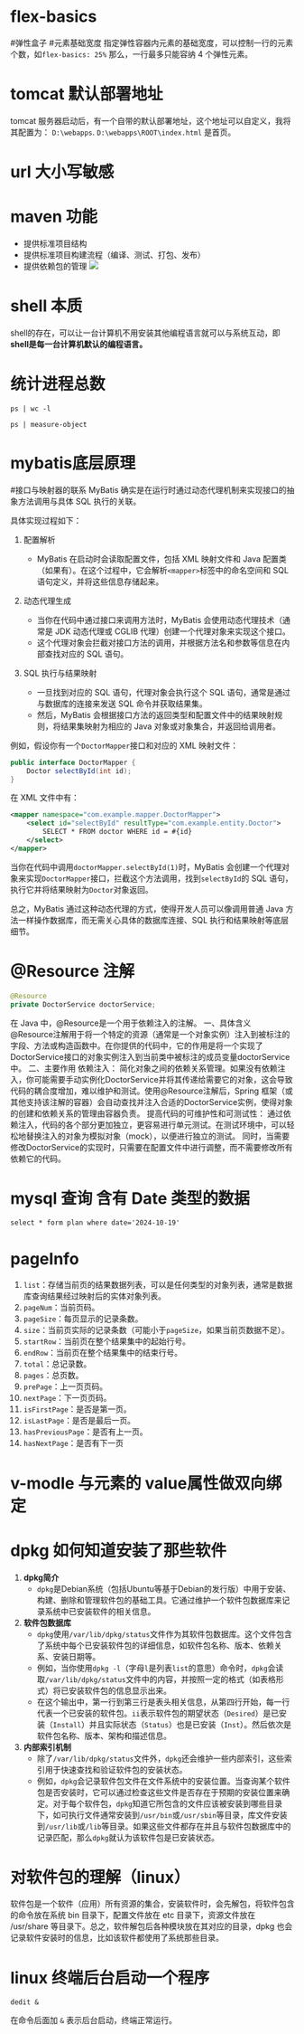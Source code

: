 # flex-basics 
#弹性盒子 #元素基础宽度
指定弹性容器内元素的基础宽度，可以控制一行的元素个数，如`flex-basics: 25%` 那么，一行最多只能容纳 4 个弹性元素。

# tomcat 默认部署地址
tomcat 服务器启动后，有一个自带的默认部署地址，这个地址可以自定义，我将其配置为： `D:\webapps`.
`D:\webapps\ROOT\index.html` 是首页。

# url 大小写敏感


# maven 功能
- 提供标准项目结构
- 提供标准项目构建流程（编译、测试、打包、发布）
- 提供依赖包的管理
![](Pasted%20image%2020241017235328.png)
# shell 本质
shell的存在，可以让一台计算机不用安装其他编程语言就可以与系统互动，即**shell是每一台计算机默认的编程语言。**


# 统计进程总数
```shell
ps | wc -l
```

```powersehll
ps | measure-object
```

# mybatis底层原理
#接口与映射器的联系
MyBatis 确实是在运行时通过动态代理机制来实现接口的抽象方法调用与具体 SQL 执行的关联。

具体实现过程如下：

1. 配置解析
   - MyBatis 在启动时会读取配置文件，包括 XML 映射文件和 Java 配置类（如果有）。在这个过程中，它会解析`<mapper>`标签中的命名空间和 SQL 语句定义，并将这些信息存储起来。

2. 动态代理生成
   - 当你在代码中通过接口来调用方法时，MyBatis 会使用动态代理技术（通常是 JDK 动态代理或 CGLIB 代理）创建一个代理对象来实现这个接口。
   - 这个代理对象会拦截对接口方法的调用，并根据方法名和参数等信息在内部查找对应的 SQL 语句。

3. SQL 执行与结果映射
   - 一旦找到对应的 SQL 语句，代理对象会执行这个 SQL 语句，通常是通过与数据库的连接来发送 SQL 命令并获取结果集。
   - 然后，MyBatis 会根据接口方法的返回类型和配置文件中的结果映射规则，将结果集映射为相应的 Java 对象或对象集合，并返回给调用者。

例如，假设你有一个`DoctorMapper`接口和对应的 XML 映射文件：

```java
public interface DoctorMapper {
    Doctor selectById(int id);
}
```

在 XML 文件中有：

```xml
<mapper namespace="com.example.mapper.DoctorMapper">
    <select id="selectById" resultType="com.example.entity.Doctor">
        SELECT * FROM doctor WHERE id = #{id}
    </select>
</mapper>
```

当你在代码中调用`doctorMapper.selectById(1)`时，MyBatis 会创建一个代理对象来实现`DoctorMapper`接口，拦截这个方法调用，找到`selectById`的 SQL 语句，执行它并将结果映射为`Doctor`对象返回。

总之，MyBatis 通过这种动态代理的方式，使得开发人员可以像调用普通 Java 方法一样操作数据库，而无需关心具体的数据库连接、SQL 执行和结果映射等底层细节。

# @Resource 注解
```Java
@Resource  
private DoctorService doctorService;
```
在 Java 中，@Resource是一个用于依赖注入的注解。
一、具体含义
@Resource注解用于将一个特定的资源（通常是一个对象实例）注入到被标注的字段、方法或构造函数中。在你提供的代码中，它的作用是将一个实现了DoctorService接口的对象实例注入到当前类中被标注的成员变量doctorService中。
二、主要作用
依赖注入：
简化对象之间的依赖关系管理。如果没有依赖注入，你可能需要手动实例化DoctorService并将其传递给需要它的对象，这会导致代码的耦合度增加，难以维护和测试。使用@Resource注解后，Spring 框架（或其他支持该注解的容器）会自动查找并注入合适的DoctorService实例，使得对象的创建和依赖关系的管理由容器负责。
提高代码的可维护性和可测试性：
通过依赖注入，代码的各个部分更加独立，更容易进行单元测试。在测试环境中，可以轻松地替换注入的对象为模拟对象（mock），以便进行独立的测试。
同时，当需要修改DoctorService的实现时，只需要在配置文件中进行调整，而不需要修改所有依赖它的代码。


# mysql 查询 含有 Date 类型的数据
`select * form plan where date='2024-10-19'`


# pageInfo
1. `list`：存储当前页的结果数据列表，可以是任何类型的对象列表，通常是数据库查询结果经过映射后的实体对象列表。
2. `pageNum`：当前页码。
3. `pageSize`：每页显示的记录条数。
4. `size`：当前页实际的记录条数（可能小于`pageSize`，如果当前页数据不足）。
5. `startRow`：当前页在整个结果集中的起始行号。
6. `endRow`：当前页在整个结果集中的结束行号。
7. `total`：总记录数。
8. `pages`：总页数。
9. `prePage`：上一页页码。
10. `nextPage`：下一页页码。
11. `isFirstPage`：是否是第一页。
12. `isLastPage`：是否是最后一页。
13. `hasPreviousPage`：是否有上一页。
14. `hasNextPage`：是否有下一页


# v-modle 与元素的 value属性做双向绑定

# dpkg 如何知道安装了那些软件

1. **dpkg简介**
   - `dpkg`是Debian系统（包括Ubuntu等基于Debian的发行版）中用于安装、构建、删除和管理软件包的基础工具。它通过维护一个软件包数据库来记录系统中已安装软件的相关信息。
2. **软件包数据库**
   - `dpkg`使用`/var/lib/dpkg/status`文件作为其软件包数据库。这个文件包含了系统中每个已安装软件包的详细信息，如软件包名称、版本、依赖关系、安装日期等。
   - 例如，当你使用`dpkg -l`（字母`l`是列表`list`的意思）命令时，`dpkg`会读取`/var/lib/dpkg/status`文件中的内容，并按照一定的格式（如表格形式）将已安装软件包的信息显示出来。
   - 在这个输出中，第一行到第三行是表头相关信息，从第四行开始，每一行代表一个已安装的软件包。`ii`表示软件包的期望状态（`Desired`）是已安装（`Install`）并且实际状态（`Status`）也是已安装（`Inst`）。然后依次是软件包名称、版本、架构和描述信息。
3. **内部索引机制**
   - 除了`/var/lib/dpkg/status`文件外，`dpkg`还会维护一些内部索引，这些索引用于快速查找和验证软件包的安装状态。
   - 例如，`dpkg`会记录软件包文件在文件系统中的安装位置。当查询某个软件包是否安装时，它可以通过检查这些文件是否存在于预期的安装位置来确定。对于每个软件包，`dpkg`知道它所包含的文件应该被安装到哪些目录下，如可执行文件通常安装到`/usr/bin`或`/usr/sbin`等目录，库文件安装到`/usr/lib`或`/lib`等目录。如果这些文件都存在并且与软件包数据库中的记录匹配，那么`dpkg`就认为该软件包是已安装状态。

# 对软件包的理解（linux）
软件包是一个软件（应用）所有资源的集合，安装软件时，会先解包，将软件包含的命令放在系统 bin 目录下，配置文件放在 etc 目录下，资源文件放在 /usr/share 等目录下。总之，软件解包后各种模块放在其对应的目录，dpkg 也会记录软件安装时的信息，比如该软件都使用了系统那些目录。


# linux 终端后台启动一个程序
```shell
dedit &
```
在命令后面加 `&` 表示后台启动，终端正常运行。